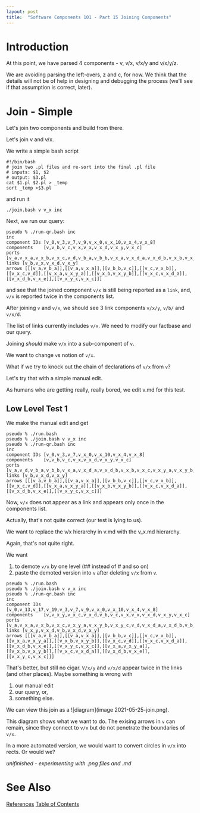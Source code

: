 ```yaml
---
layout: post
title:  "Software Components 101 - Part 15 Joining Components"
---
```


# Introduction

At this point, we have parsed 4 components - v, v/x, v/x/y and v/x/y/z.

We are avoiding parsing the left-overs, z and c, for now. We think that the details will not be of help in designing and debugging the process (we'll see if that assumption is correct, later).

# Join - Simple

Let's join two components and build from there.

Let's join v and v/x.

We write a simple bash script
```
#!/bin/bash
# join two .pl files and re-sort into the final .pl file
# inputs: $1, $2
# output: $3.pl
cat $1.pl $2.pl > _temp
sort _temp >$3.pl
```
and run it
```
./join.bash v v_x inc
```

Next, we run our query:
```
pseudo % ./run-qr.bash inc
inc
component IDs [v_0,v_3,v_7,v_9,v_x_0,v_x_10,v_x_4,v_x_8]
components    [v,v_b,v_c,v_x,v_x,v_x_d,v_x_y,v_x_c]
ports [v_a,v_x_a,v_x_b,v_x_c,v_d,v_b_a,v_b_b,v_x_a,v_x_d_a,v_x_d_b,v_x_b,v_x_c,v_x_y_a,v_x_y_b,v_x_y_c]
links [v_b,v_x,v_x_d,v_x_y]
arrows [[[v_a,v_b_a]],[[v_a,v_x_a]],[[v_b_b,v_c]],[[v_c,v_x_b]],[[v_x_c,v_d]],[[v_x_a,v_x_y_a]],[[v_x_b,v_x_y_b]],[[v_x_c,v_x_d_a]],[[v_x_d_b,v_x_e]],[[v_x_y_c,v_x_c]]]
```

and see that the joined component `v/x` is still being reported as a `link`, and, `v/x` is reported twice in the components list.

After joining `v` and `v/x`, we should see 3 link components `v/x/y`, `v/b/` and `v/x/d`.

The list of links currently includes `v/x`. We need to modify our factbase and our query.

Joining _should_ make `v/x` into a sub-component of `v`.

We want to change `v`s notion of `v/x`.

What if we try to knock out the chain of declarations of `v/x` from `v`? 

Let's try that with a simple manual edit.

As humans who are getting really, really bored, we edit v.md for this test.

## Low Level Test 1
We make the manual edit and get
```
pseudo % ./run.bash 
pseudo % ./join.bash v v_x inc
pseudo % ./run-qr.bash inc
inc
component IDs [v_0,v_3,v_7,v_x_0,v_x_10,v_x_4,v_x_8]
components    [v,v_b,v_c,v_x,v_x_d,v_x_y,v_x_c]
ports [v_a,v_d,v_b_a,v_b_b,v_x_a,v_x_d_a,v_x_d_b,v_x_b,v_x_c,v_x_y_a,v_x_y_b,v_x_y_c]
links [v_b,v_x_d,v_x_y]
arrows [[[v_a,v_b_a]],[[v_a,v_x_a]],[[v_b_b,v_c]],[[v_c,v_x_b]],[[v_x_c,v_d]],[[v_x_a,v_x_y_a]],[[v_x_b,v_x_y_b]],[[v_x_c,v_x_d_a]],[[v_x_d_b,v_x_e]],[[v_x_y_c,v_x_c]]]
```

Now, `v/x` does not appear as a link and appears only once in the components list.

Actually, that's not quite correct (our test is lying to us).

We want to replace the v/x hierarchy in v.md with the v_x.md hierarchy.

Again, that's not quite right.

We want
1. to demote `v/x` by one level (## instead of # and so on)
2. paste the demoted version into `v` after deleting `v/x` from `v`.

```
pseudo % ./run.bash
pseudo % ./join.bash v v_x inc
pseudo % ./run-qr.bash inc    
inc
component IDs [v_0,v_13,v_17,v_19,v_3,v_7,v_9,v_x_0,v_x_10,v_x_4,v_x_8]
components    [v,v_x_y,v_x_c,v_x_d,v_b,v_c,v_x,v_x,v_x_d,v_x_y,v_x_c]
ports [v_a,v_x_a,v_x_b,v_x_c,v_x_y_a,v_x_y_b,v_x_y_c,v_d,v_x_d_a,v_x_d_b,v_b_a,v_b_b,v_x_a,v_x_d_a,v_x_d_b,v_x_b,v_x_c,v_x_y_a,v_x_y_b,v_x_y_c]
links [v_x_y,v_x_d,v_b,v_x_d,v_x_y]
arrows [[[v_a,v_b_a]],[[v_a,v_x_a]],[[v_b_b,v_c]],[[v_c,v_x_b]],[[v_x_a,v_x_y_a]],[[v_x_b,v_x_y_b]],[[v_x_c,v_d]],[[v_x_c,v_x_d_a]],[[v_x_d_b,v_x_e]],[[v_x_y_c,v_x_c]],[[v_x_a,v_x_y_a]],[[v_x_b,v_x_y_b]],[[v_x_c,v_x_d_a]],[[v_x_d_b,v_x_e]],[[v_x_y_c,v_x_c]]]

```

That's better, but still no cigar.  `V/x/y` and `v/x/d` appear twice in the links (and other places).  Maybe something is wrong with
1. our manual edit
2. our query, or,
3. something else.

We can view this join as a ![diagram](image 2021-05-25-join.png).

This diagram shows what we want to do. The exising arrows in `v` can remain, since they connect to `v/x` but do not penetrate the boundaries of `v/x`.

In a more automated version, we would want to convert circles in `v/x` into rects. Or would we?

_unifinished - experimenting with .png files and .md_



# See Also

[References](https://guitarvydas.github.io/2021/01/14/References.html)
[Table of Contents](https://guitarvydas.github.io/2021/05/14/Table-Of-Contents.html)

<script src="https://utteranc.es/client.js" 
        repo="guitarvydas/guitarvydas.github.io" 
        issue-term="pathname" 
        theme="github-light" 
        crossorigin="anonymous" 
        async> 
</script> 
